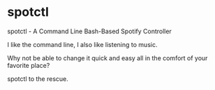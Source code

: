 # spotctl

spotctl - A Command Line Bash-Based Spotify Controller 

I like the command line, I also like listening to music. 

Why not be able to change it quick and easy all in the comfort of your favorite place? 

spotctl to the rescue.
